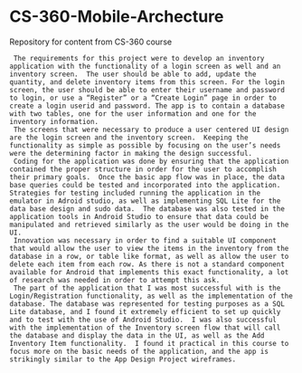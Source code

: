 # CS-360-Mobile-Archecture
Repository for content from CS-360 course

     The requirements for this project were to develop an inventory application with the functionality of a login screen as well and an inventory screen.  The user should be able to add, update the quantity, and delete inventory items from this screen. For the login screen, the user should be able to enter their username and password to login, or use a “Register” or a “Create Login” page in order to create a login userid and password. The app is to contain a database with two tables, one for the user information and one for the inventory information.  
     The screens that were necessary to produce a user centered UI design are the login screen and the inventory screen.  Keeping the functionality as simple as possible by focusing on the user’s needs were the determining factor in making the design successful. 
     Coding for the application was done by ensuring that the application contained the proper structure in order for the user to accomplish their primary goals.  Once the basic app flow was in place, the data base queries could be tested and incorporated into the application.  Strategies for testing included running the application in the emulator in Adroid studio, as well as implementing SQL Lite for the data base design and sudo data.  The database was also tested in the application tools in Android Studio to ensure that data could be manipulated and retrieved similarly as the user would be doing in the UI.
     Innovation was necessary in order to find a suitable UI component that would allow the user to view the items in the inventory from the database in a row, or table like format, as well as allow the user to delete each item from each row. As there is not a standard component available for Android that implements this exact functionality, a lot of research was needed in order to attempt this ask. 
     The part of the application that I was most successful with is the Login/Registration functionality, as well as the implementation of the database. The database was represented for testing purposes as a SQL Lite database, and I found it extremely efficient to set up quickly and to test with the use of Android Studio.  I was also successful with the implementation of the Inventory screen flow that will call the database and display the data in the UI, as well as the Add Inventory Item functionality.  I found it practical in this course to focus more on the basic needs of the application, and the app is strikingly similar to the App Design Project wireframes. 

